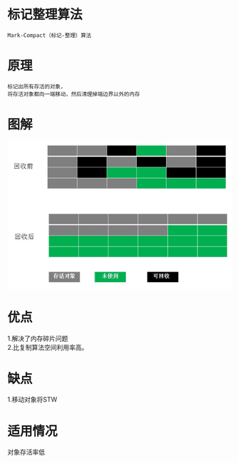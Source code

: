  
    
# 标记整理算法

    Mark-Compact（标记-整理）算法
    
# 原理

    标记出所有存活的对象，
    将存活对象都向一端移动，然后清理掉端边界以外的内存
    
# 图解

![](https://github.com/RodJohn/JVM/blob/master/img/gcmarkcompact.jpg)

# 优点
  
1.解决了内存碎片问题  
2.比复制算法空间利用率高。

# 缺点

1.移动对象将STW
    
# 适用情况

对象存活率低


